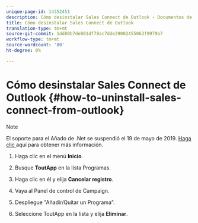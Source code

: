 ```yaml
---
unique-page-id: 14352451
description: Cómo desinstalar Sales Connect de Outlook - Documentos de marketing - Documentación del producto
title: Cómo desinstalar Sales Connect de Outlook
translation-type: tm+mt
source-git-commit: 1dd80b7de801df78ac7dde39002455063f9979b7
workflow-type: tm+mt
source-wordcount: '80'
ht-degree: 0%

---
```



# Cómo desinstalar Sales Connect de Outlook {#how-to-uninstall-sales-connect-from-outlook}

>[!NOTE]
>
>El soporte para el Añado de .Net se suspendió el 19 de mayo de 2019. [Haga clic ](https://nation.marketo.com/docs/DOC-7028-end-of-life-outlook-net-add-in-for-toutappmarketo-sales-connect) aquí para obtener más información.

1. Haga clic en el menú **Inicio**.

1. Busque **ToutApp** en la lista Programas.

1. Haga clic en él y elija **Cancelar registro**.

1. Vaya al Panel de control de Campaign.

1. Despliegue &quot;Añadir/Quitar un Programa&quot;.

1. Seleccione ToutApp en la lista y elija **Eliminar**.
